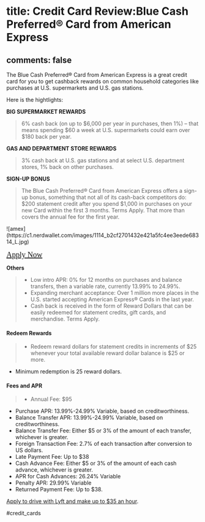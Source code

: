 # title: Credit Card Review:Blue Cash Preferred® Card from American Express
comments: false
---

The Blue Cash Preferred® Card from American Express is a great credit card for you to get cashback rewards on common household categories like purchases at U.S. supermarkets and U.S. gas stations. 

Here is the hightlights:

**BIG SUPERMARKET REWARDS**

> 6% cash back (on up to $6,000 per year in purchases, then 1%) – that means spending $60 a week at U.S. supermarkets could earn over $180 back per year.

**GAS AND DEPARTMENT STORE REWARDS**

> 3% cash back at U.S. gas stations and at select U.S. department stores, 1% back on other purchases.

**SIGN-UP BONUS**

> The Blue Cash Preferred® Card from American Express offers a sign-up bonus, something that not all of its cash-back competitors do: $200 statement credit after you spend $1,000 in purchases on your new Card within the first 3 months. Terms Apply. That more than covers the annual fee for the first year.


<div>
![amex](https://c1.nerdwallet.com/images/1114_b2cf2701432e421a5fc4ee3eede68314_L.jpg)

<a href="/" style="font-family:orange; font-size:20px;">Apply Now</a>

</div>

**Others**

> * Low intro APR: 0% for 12 months on purchases and balance transfers, then a variable rate, currently 13.99% to 24.99%.
> * Expanding merchant acceptance: Over 1 million more places in the U.S. started accepting American Express® Cards in the last year.
> * Cash back is received in the form of Reward Dollars that can be easily redeemed for statement credits, gift cards, and merchandise.
Terms Apply.

#### Redeem Rewards
> * Redeem reward dollars for statement credits in increments of $25 whenever your total available reward dollar balance is $25 or more.
* Minimum redemption is 25 reward dollars.

#### Fees and APR
> * Annual Fee: $95
* Purchase APR: 13.99%-24.99% Variable, based on creditworthiness.
* Balance Transfer APR: 13.99%-24.99% Variable, based on creditworthiness.
* Balance Transfer Fee: Either $5 or 3% of the amount of each transfer, whichever is greater.
* Foreign Transaction Fee: 2.7% of each transaction after conversion to US dollars.
* Late Payment Fee: Up to $38
* Cash Advance Fee: Either $5 or 3% of the amount of each cash advance, whichever is greater.
* APR for Cash Advances: 26.24% Variable
* Penalty APR: 29.99% Variable
* Returned Payment Fee: Up to $38.

[Apply to drive with Lyft and make up to $35 an hour](https://www.lyft.com/drivers).

#credit_cards